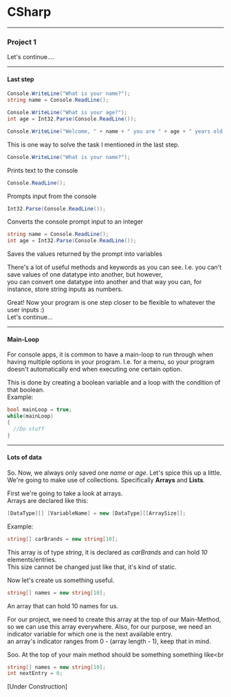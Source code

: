 # CSharp
---
### <a id="Title">Project 1</a>

Let's continue....

---
#### <a id="LastStep">Last step</a>


```csharp
Console.WriteLine("What is your name?");
string name = Console.ReadLine();

Console.WriteLine("What is your age?");
int age = Int32.Parse(Console.ReadLine());

Console.WriteLine("Welcome, " + name + " you are " + age + " years old, right?");
```
This is one way to solve the task I mentioned in the last step.


```csharp
Console.WriteLine("What is your name?");
```
Prints text to the console

```csharp
Console.ReadLine();
```
Prompts input from the console

```csharp
Int32.Parse(Console.ReadLine());
```
Converts the console prompt input to an integer

```csharp
string name = Console.ReadLine();
int age = Int32.Parse(Console.ReadLine());
```
Saves the values returned by the prompt into variables

There's a lot of useful methods and keywords as you can see. I.e. you can't save values of one datatype into another, but however,<br>
you can convert one datatype into another and that way you can, for instance, store string inputs as numbers.<br>

Great! Now your program is one step closer to be flexible to whatever the user inputs :)<br>
Let's continue...

---
#### <a id="MainLoop">Main-Loop</a>

For console apps, it is common to have a main-loop to run through when having multiple options in your program. I.e. for a menu, so your program doesn't automatically end when executing one certain option.

This is done by creating a boolean variable and a loop with the condition of that boolean.<br>
Example:<br>
```csharp
bool mainLoop = true;
while(mainLoop)
{
  //Do stuff
}
```


---
#### <a id="LotsOfData">Lots of data</a>

So. Now, we always only saved one _name_ or _age_. Let's spice this up a little.<br>
We're going to make use of collections. Specifically **Arrays** and **Lists**.<brb>

First we're going to take a look at arrays.<br>
Arrays are declared like this:<br>
```csharp
[DataType][] [VariableName] = new [DataType][[ArraySize]];
```
Example:
```csharp
string[] carBrands = new string[10];
```
This array is of type _string_, it is declared as _carBrands_ and can hold _10_ elements/entries.<br>
This size cannot be changed just like that, it's kind of static.<br>

Now let's create us something useful.<br>


```csharp
string[] names = new string[10];
```

An array that can hold 10 names for us.<br>

For our project, we need to create this array at the top of our Main-Method, so we can use this array everywhere. Also, for our purpose, we need an indicator variable for which one is the next available entry.<br>
an array's indicator ranges from 0 - (array length - 1), keep that in mind.<br>

Soo. At the top of your main method should be something something like<br
```csharp
string[] names = new string[10];
int nextEntry = 0;
```










[Under Construction]





